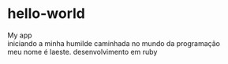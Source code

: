# hello-world
My app</br>
iniciando a minha humilde caminhada no mundo da programação</br>
meu nome é laeste.
desenvolvimento em ruby
